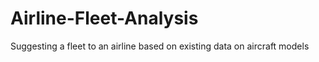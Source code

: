# Airline-Fleet-Analysis
Suggesting a fleet to an airline based on existing data on aircraft models
